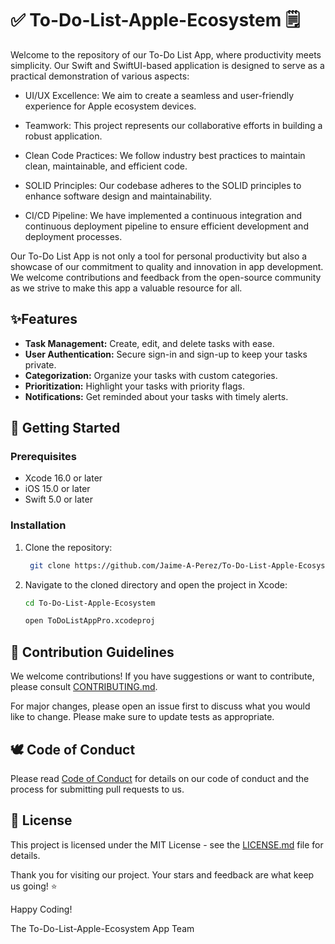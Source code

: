 # ✅ To-Do-List-Apple-Ecosystem 🗒️

Welcome to the repository of our To-Do List App, where productivity meets simplicity. Our Swift and SwiftUI-based application is designed to serve as a practical demonstration of various aspects:

- UI/UX Excellence: We aim to create a seamless and user-friendly experience for Apple ecosystem devices.

- Teamwork: This project represents our collaborative efforts in building a robust application.

- Clean Code Practices: We follow industry best practices to maintain clean, maintainable, and efficient code.

- SOLID Principles: Our codebase adheres to the SOLID principles to enhance software design and maintainability.

- CI/CD Pipeline: We have implemented a continuous integration and continuous deployment pipeline to ensure efficient development and deployment processes.

Our To-Do List App is not only a tool for personal productivity but also a showcase of our commitment to quality and innovation in app development. We welcome contributions and feedback from the open-source community as we strive to make this app a valuable resource for all.

## ✨Features

- **Task Management:** Create, edit, and delete tasks with ease.
- **User Authentication:** Secure sign-in and sign-up to keep your tasks private.
- **Categorization:** Organize your tasks with custom categories.
- **Prioritization:** Highlight your tasks with priority flags.
- **Notifications:** Get reminded about your tasks with timely alerts.

## 🚀 Getting Started

### Prerequisites

- Xcode 16.0 or later
- iOS 15.0 or later
- Swift 5.0 or later

### Installation

1. Clone the repository:

   ```bash
    git clone https://github.com/Jaime-A-Perez/To-Do-List-Apple-Ecosystem

2. Navigate to the cloned directory and open the project in Xcode:

    ```bash
    cd To-Do-List-Apple-Ecosystem
    
    open ToDoListAppPro.xcodeproj

## 🤝 Contribution Guidelines

We welcome contributions! If you have suggestions or want to contribute, please consult [CONTRIBUTING.md](./docs/CONTRIBUTING.md).

For major changes, please open an issue first to discuss what you would like to change.
Please make sure to update tests as appropriate.

## 🕊️ Code of Conduct

Please read [Code of Conduct](./CODE_OF_CONDUCT.md) for details on our code of conduct and the process for submitting pull requests to us.

## 📜 License

This project is licensed under the MIT License - see the [LICENSE.md](https://github.com/Jaime-A-Perez/To-Do-List-Apple-Ecosystem/blob/main/LICENSE) file for details.

Thank you for visiting our project. Your stars and feedback are what keep us going! ⭐️

Happy Coding!

The To-Do-List-Apple-Ecosystem App Team
